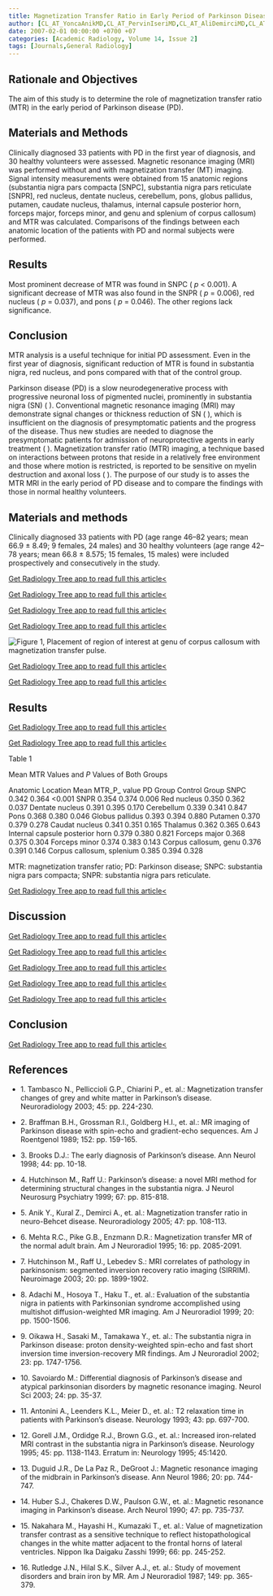 ```yaml
---
title: Magnetization Transfer Ratio in Early Period of Parkinson Disease
author: [CL_AT_YoncaAnikMD,CL_AT_PervinIseriMD,CL_AT_AliDemirciMD,CL_AT_SezerKomsuogluMD,CL_AT_NagihanInanMD]
date: 2007-02-01 00:00:00 +0700 +07
categories: [Academic Radiology, Volume 14, Issue 2]
tags: [Journals,General Radiology]
---
```

## Rationale and Objectives

The aim of this study is to determine the role of magnetization transfer ratio (MTR) in the early period of Parkinson disease (PD).

## Materials and Methods

Clinically diagnosed 33 patients with PD in the first year of diagnosis, and 30 healthy volunteers were assessed. Magnetic resonance imaging (MRI) was performed without and with magnetization transfer (MT) imaging. Signal intensity measurements were obtained from 15 anatomic regions (substantia nigra pars compacta \[SNPC\], substantia nigra pars reticulate \[SNPR\], red nucleus, dentate nucleus, cerebellum, pons, globus pallidus, putamen, caudate nucleus, thalamus, internal capsule posterior horn, forceps major, forceps minor, and genu and splenium of corpus callosum) and MTR was calculated. Comparisons of the findings between each anatomic location of the patients with PD and normal subjects were performed.

## Results

Most prominent decrease of MTR was found in SNPC ( _p_ < 0.001). A significant decrease of MTR was also found in the SNPR ( _p_ = 0.006), red nucleus ( _p_ = 0.037), and pons ( _p_ = 0.046). The other regions lack significance.

## Conclusion

MTR analysis is a useful technique for initial PD assessment. Even in the first year of diagnosis, significant reduction of MTR is found in substantia nigra, red nucleus, and pons compared with that of the control group.

Parkinson disease (PD) is a slow neurodegenerative process with progressive neuronal loss of pigmented nuclei, prominently in substantia nigra (SN) ( ). Conventional magnetic resonance imaging (MRI) may demonstrate signal changes or thickness reduction of SN ( ), which is insufficient on the diagnosis of presymptomatic patients and the progress of the disease. Thus new studies are needed to diagnose the presymptomatic patients for admission of neuroprotective agents in early treatment ( ). Magnetization transfer ratio (MTR) imaging, a technique based on interactions between protons that reside in a relatively free environment and those where motion is restricted, is reported to be sensitive on myelin destruction and axonal loss ( ). The purpose of our study is to asses the MTR MRI in the early period of PD disease and to compare the findings with those in normal healthy volunteers.

## Materials and methods

Clinically diagnosed 33 patients with PD (age range 46–82 years; mean 66.9 ± 8.49; 9 females, 24 males) and 30 healthy volunteers (age range 42–78 years; mean 66.8 ± 8.575; 15 females, 15 males) were included prospectively and consecutively in the study.

[Get Radiology Tree app to read full this article<](https://clinicalpub.com/app)

[Get Radiology Tree app to read full this article<](https://clinicalpub.com/app)

[Get Radiology Tree app to read full this article<](https://clinicalpub.com/app)

[Get Radiology Tree app to read full this article<](https://clinicalpub.com/app)

![Figure 1, Placement of region of interest at genu of corpus callosum with magnetization transfer pulse.](https://storage.googleapis.com/dl.dentistrykey.com/clinical/MagnetizationTransferRatioinEarlyPeriodofParkinsonDisease/0_1s20S1076633206006714.jpg)

[Get Radiology Tree app to read full this article<](https://clinicalpub.com/app)

[Get Radiology Tree app to read full this article<](https://clinicalpub.com/app)

## Results

[Get Radiology Tree app to read full this article<](https://clinicalpub.com/app)

[Get Radiology Tree app to read full this article<](https://clinicalpub.com/app)

Table 1


Mean MTR Values and _P_ Values of Both Groups


Anatomic Location Mean MTR_P_ value PD Group Control Group SNPC 0.342 0.364 <0.001 SNPR 0.354 0.374 0.006 Red nucleus 0.350 0.362 0.037 Dentate nucleus 0.391 0.395 0.170 Cerebellum 0.339 0.341 0.847 Pons 0.368 0.380 0.046 Globus pallidus 0.393 0.394 0.880 Putamen 0.370 0.379 0.278 Caudat nucleus 0.341 0.351 0.165 Thalamus 0.362 0.365 0.643 Internal capsule posterior horn 0.379 0.380 0.821 Forceps major 0.368 0.375 0.304 Forceps minor 0.374 0.383 0.143 Corpus callosum, genu 0.376 0.391 0.146 Corpus callosum, splenium 0.385 0.394 0.328

MTR: magnetization transfer ratio; PD: Parkinson disease; SNPC: substantia nigra pars compacta; SNPR: substantia nigra pars reticulate.


[Get Radiology Tree app to read full this article<](https://clinicalpub.com/app)

## Discussion

[Get Radiology Tree app to read full this article<](https://clinicalpub.com/app)

[Get Radiology Tree app to read full this article<](https://clinicalpub.com/app)

[Get Radiology Tree app to read full this article<](https://clinicalpub.com/app)

[Get Radiology Tree app to read full this article<](https://clinicalpub.com/app)

[Get Radiology Tree app to read full this article<](https://clinicalpub.com/app)

## Conclusion

[Get Radiology Tree app to read full this article<](https://clinicalpub.com/app)

## References

- 1\. Tambasco N., Pelliccioli G.P., Chiarini P., et. al.: Magnetization transfer changes of grey and white matter in Parkinson’s disease. Neuroradiology 2003; 45: pp. 224-230.


- 2\. Braffman B.H., Grossman R.I., Goldberg H.I., et. al.: MR imaging of Parkinson disease with spin-echo and gradient-echo sequences. Am J Roentgenol 1989; 152: pp. 159-165.


- 3\. Brooks D.J.: The early diagnosis of Parkinson’s disease. Ann Neurol 1998; 44: pp. 10-18.


- 4\. Hutchinson M., Raff U.: Parkinson’s disease: a novel MRI method for determining structural changes in the substantia nigra. J Neurol Neurosurg Psychiatry 1999; 67: pp. 815-818.


- 5\. Anik Y., Kural Z., Demirci A., et. al.: Magnetization transfer ratio in neuro-Behcet disease. Neuroradiology 2005; 47: pp. 108-113.


- 6\. Mehta R.C., Pike G.B., Enzmann D.R.: Magnetization transfer MR of the normal adult brain. Am J Neuroradiol 1995; 16: pp. 2085-2091.


- 7\. Hutchinson M., Raff U., Lebedev S.: MRI correlates of pathology in parkinsonism: segmented inversion recovery ratio imaging (SIRRIM). Neuroimage 2003; 20: pp. 1899-1902.


- 8\. Adachi M., Hosoya T., Haku T., et. al.: Evaluation of the substantia nigra in patients with Parkinsonian syndrome accomplished using multishot diffusion-weighted MR imaging. Am J Neuroradiol 1999; 20: pp. 1500-1506.


- 9\. Oikawa H., Sasaki M., Tamakawa Y., et. al.: The substantia nigra in Parkinson disease: proton density-weighted spin-echo and fast short inversion time inversion-recovery MR findings. Am J Neuroradiol 2002; 23: pp. 1747-1756.


- 10\. Savoiardo M.: Differential diagnosis of Parkinson’s disease and atypical parkinsonian disorders by magnetic resonance imaging. Neurol Sci 2003; 24: pp. 35-37.


- 11\. Antonini A., Leenders K.L., Meier D., et. al.: T2 relaxation time in patients with Parkinson’s disease. Neurology 1993; 43: pp. 697-700.


- 12\. Gorell J.M., Ordidge R.J., Brown G.G., et. al.: Increased iron-related MRI contrast in the substantia nigra in Parkinson’s disease. Neurology 1995; 45: pp. 1138-1143. Erratum in: Neurology 1995; 45:1420.


- 13\. Duguid J.R., De La Paz R., DeGroot J.: Magnetic resonance imaging of the midbrain in Parkinson’s disease. Ann Neurol 1986; 20: pp. 744-747.


- 14\. Huber S.J., Chakeres D.W., Paulson G.W., et. al.: Magnetic resonance imaging in Parkinson’s disease. Arch Neurol 1990; 47: pp. 735-737.


- 15\. Nakahara M., Hayashi H., Kumazaki T., et. al.: Value of magnetization transfer contrast as a sensitive technique to reflect histopathological changes in the white matter adjacent to the frontal horns of lateral ventricles. Nippon Ika Daigaku Zasshi 1999; 66: pp. 245-252.


- 16\. Rutledge J.N., Hilal S.K., Silver A.J., et. al.: Study of movement disorders and brain iron by MR. Am J Neuroradiol 1987; 149: pp. 365-379.